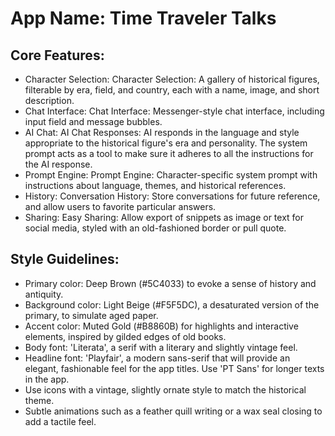# **App Name**: Time Traveler Talks

## Core Features:

- Character Selection: Character Selection: A gallery of historical figures, filterable by era, field, and country, each with a name, image, and short description.
- Chat Interface: Chat Interface: Messenger-style chat interface, including input field and message bubbles.
- AI Chat: AI Chat Responses: AI responds in the language and style appropriate to the historical figure's era and personality. The system prompt acts as a tool to make sure it adheres to all the instructions for the AI response.
- Prompt Engine: Prompt Engine: Character-specific system prompt with instructions about language, themes, and historical references.
- History: Conversation History: Store conversations for future reference, and allow users to favorite particular answers.
- Sharing: Easy Sharing: Allow export of snippets as image or text for social media, styled with an old-fashioned border or pull quote.

## Style Guidelines:

- Primary color: Deep Brown (#5C4033) to evoke a sense of history and antiquity.
- Background color: Light Beige (#F5F5DC), a desaturated version of the primary, to simulate aged paper.
- Accent color: Muted Gold (#B8860B) for highlights and interactive elements, inspired by gilded edges of old books.
- Body font: 'Literata', a serif with a literary and slightly vintage feel.
- Headline font: 'Playfair', a modern sans-serif that will provide an elegant, fashionable feel for the app titles. Use 'PT Sans' for longer texts in the app. 
- Use icons with a vintage, slightly ornate style to match the historical theme.
- Subtle animations such as a feather quill writing or a wax seal closing to add a tactile feel.